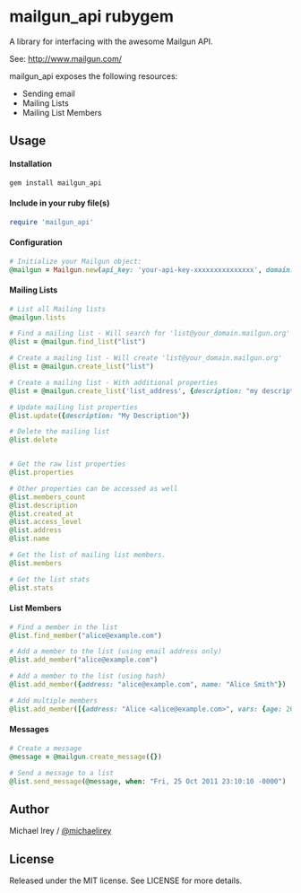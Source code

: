 mailgun_api rubygem
=======

A library for interfacing with the awesome Mailgun API.

See: http://www.mailgun.com/

mailgun_api exposes the following resources:

  * Sending email
  * Mailing Lists
  * Mailing List Members

## Usage

#### Installation
```ruby
gem install mailgun_api
```

#### Include in your ruby file(s)
```ruby
require 'mailgun_api'
```

#### Configuration
```ruby
# Initialize your Mailgun object:
@mailgun = Mailgun.new(api_key: 'your-api-key-xxxxxxxxxxxxxxx', domain: 'your_domain.mailgun.org')
```


#### Mailing Lists
```ruby
# List all Mailing lists
@mailgun.lists

# Find a mailing list - Will search for 'list@your_domain.mailgun.org'
@list = @mailgun.find_list("list")

# Create a mailing list - Will create 'list@your_domain.mailgun.org'
@list = @mailgun.create_list("list")

# Create a mailing list - With additional properties
@list = @mailgun.create_list('list_address', {description: "my description", name: "my name"})

# Update mailing list properties
@list.update({description: "My Description"})

# Delete the mailing list
@list.delete


# Get the raw list properties
@list.properties

# Other properties can be accessed as well
@list.members_count
@list.description
@list.created_at
@list.access_level
@list.address
@list.name

# Get the list of mailing list members.
@list.members

# Get the list stats
@list.stats
```

#### List Members
```ruby
# Find a member in the list
@list.find_member("alice@example.com")

# Add a member to the list (using email address only)
@list.add_member("alice@example.com")

# Add a member to the list (using hash)
@list.add_member({address: "alice@example.com", name: "Alice Smith"})

# Add multiple members
@list.add_member([{address: "Alice <alice@example.com>", vars: {age: 26}}, {name: "Bob", address: "bob@example.com", vars: {age: 34} }])

```


#### Messages
```ruby
# Create a message
@message = @mailgun.create_message({})

# Send a message to a list
@list.send_message(@message, when: "Fri, 25 Oct 2011 23:10:10 -0000")
```


## Author

Michael Irey / [@michaelirey](http://github.com/michaelirey)

## License

Released under the MIT license. See LICENSE for more details.